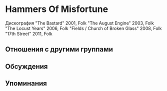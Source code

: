 # Hammers Of Misfortune

Дискография
"The Bastard" 2001, Folk
"The August Engine" 2003, Folk
"The Locust Years" 2006, Folk
"Fields / Church of Broken Glass" 2008, Folk
"17th Street" 2011, Folk

## Отношения с другими группами


## Обсуждения


## Упоминания

